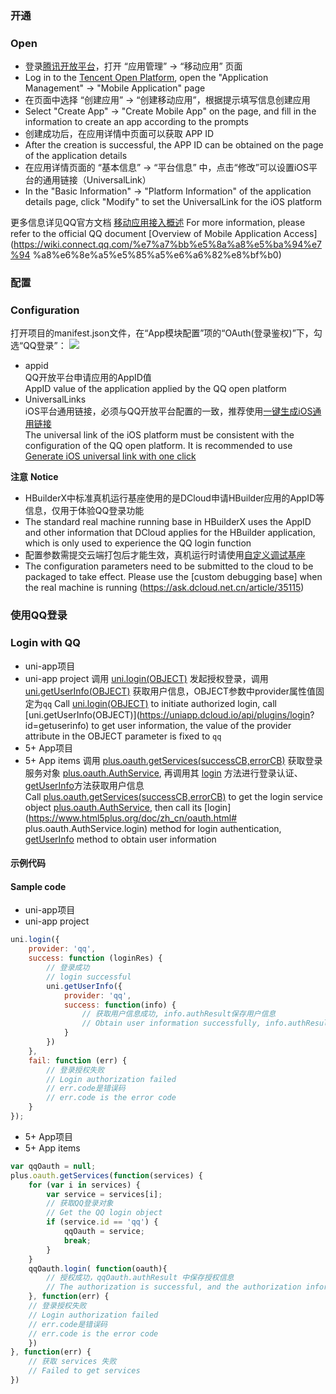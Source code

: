 ### 开通  
### Open
- 登录[腾讯开放平台](https://connect.qq.com/index.html)，打开 “应用管理” -> “移动应用” 页面  
- Log in to the [Tencent Open Platform](https://connect.qq.com/index.html), open the "Application Management" -> "Mobile Application" page
- 在页面中选择 “创建应用” -> “创建移动应用”，根据提示填写信息创建应用
- Select "Create App" -> "Create Mobile App" on the page, and fill in the information to create an app according to the prompts
- 创建成功后，在应用详情中页面可以获取 APP ID
- After the creation is successful, the APP ID can be obtained on the page of the application details
- 在应用详情页面的 “基本信息” -> “平台信息” 中，点击“修改”可以设置iOS平台的通用链接（UniversalLink）
- In the "Basic Information" -> "Platform Information" of the application details page, click "Modify" to set the UniversalLink for the iOS platform

更多信息详见QQ官方文档 [移动应用接入概述](https://wiki.connect.qq.com/%e7%a7%bb%e5%8a%a8%e5%ba%94%e7%94%a8%e6%8e%a5%e5%85%a5%e6%a6%82%e8%bf%b0)
For more information, please refer to the official QQ document [Overview of Mobile Application Access](https://wiki.connect.qq.com/%e7%a7%bb%e5%8a%a8%e5%ba%94%e7%94 %a8%e6%8e%a5%e5%85%a5%e6%a6%82%e8%bf%b0)



### 配置  
### Configuration
打开项目的manifest.json文件，在“App模块配置”项的“OAuth(登录鉴权)”下，勾选“QQ登录”：
![](https://native-res.dcloud.net.cn/images/uniapp/oauth/qq-manifest.png)

- appid  
QQ开放平台申请应用的AppID值  
AppID value of the application applied by the QQ open platform
- UniversalLinks  
iOS平台通用链接，必须与QQ开放平台配置的一致，推荐使用[一键生成iOS通用链接](https://uniapp.dcloud.io/api/plugins/universal-links.html)  
The universal link of the iOS platform must be consistent with the configuration of the QQ open platform. It is recommended to use [Generate iOS universal link with one click](https://uniapp.dcloud.io/api/plugins/universal-links.html)


**注意**
**Notice**
- HBuilderX中标准真机运行基座使用的是DCloud申请HBuilder应用的AppID等信息，仅用于体验QQ登录功能
- The standard real machine running base in HBuilderX uses the AppID and other information that DCloud applies for the HBuilder application, which is only used to experience the QQ login function
- 配置参数需提交云端打包后才能生效，真机运行时请使用[自定义调试基座](https://ask.dcloud.net.cn/article/35115)
- The configuration parameters need to be submitted to the cloud to be packaged to take effect. Please use the [custom debugging base] when the real machine is running (https://ask.dcloud.net.cn/article/35115)


### 使用QQ登录  
### Login with QQ

- uni-app项目  
- uni-app project
调用 [uni.login(OBJECT)](api/plugins/login?id=login) 发起授权登录，调用 [uni.getUserInfo(OBJECT)](https://uniapp.dcloud.io/api/plugins/login?id=getuserinfo) 获取用户信息，OBJECT参数中provider属性值固定为`qq`
Call [uni.login(OBJECT)](api/plugins/login?id=login) to initiate authorized login, call [uni.getUserInfo(OBJECT)](https://uniapp.dcloud.io/api/plugins/login? id=getuserinfo) to get user information, the value of the provider attribute in the OBJECT parameter is fixed to `qq`
- 5+ App项目  
- 5+ App items
调用 [plus.oauth.getServices(successCB,errorCB)](https://www.html5plus.org/doc/zh_cn/oauth.html#plus.oauth.getServices) 获取登录服务对象 [plus.oauth.AuthService](https://www.html5plus.org/doc/zh_cn/oauth.html#plus.oauth.AuthService), 再调用其 [login](https://www.html5plus.org/doc/zh_cn/oauth.html#plus.oauth.AuthService.login) 方法进行登录认证、[getUserInfo](https://www.html5plus.org/doc/zh_cn/oauth.html#plus.oauth.AuthService.getUserInfo)方法获取用户信息  
Call [plus.oauth.getServices(successCB,errorCB)](https://www.html5plus.org/doc/zh_cn/oauth.html#plus.oauth.getServices) to get the login service object [plus.oauth.AuthService]( https://www.html5plus.org/doc/zh_cn/oauth.html#plus.oauth.AuthService), then call its [login](https://www.html5plus.org/doc/zh_cn/oauth.html# plus.oauth.AuthService.login) method for login authentication, [getUserInfo](https://www.html5plus.org/doc/zh_cn/oauth.html#plus.oauth.AuthService.getUserInfo) method to obtain user information


#### 示例代码  
#### Sample code
- uni-app项目  
- uni-app project
``` js  
uni.login({
    provider: 'qq',
    success: function (loginRes) {
        // 登录成功
        // login successful
        uni.getUserInfo({
            provider: 'qq',
            success: function(info) {
                // 获取用户信息成功, info.authResult保存用户信息
                // Obtain user information successfully, info.authResult saves user information
            }
        })
    },
    fail: function (err) {
        // 登录授权失败  
        // Login authorization failed
        // err.code是错误码
        // err.code is the error code
    }
});
```  

- 5+ App项目  
- 5+ App items
``` js  
var qqOauth = null;
plus.oauth.getServices(function(services) {
	for (var i in services) {
		var service = services[i];
		// 获取QQ登录对象 
		// Get the QQ login object
		if (service.id == 'qq') {
			qqOauth = service;
			break;
		}
	}
	qqOauth.login( function(oauth){
		// 授权成功，qqOauth.authResult 中保存授权信息  
		// The authorization is successful, and the authorization information is saved in qqOauth.authResult
	}, function(err) {
    // 登录授权失败  
    // Login authorization failed
    // err.code是错误码
    // err.code is the error code
	})
}, function(err) {
	// 获取 services 失败
	// Failed to get services
})
```

